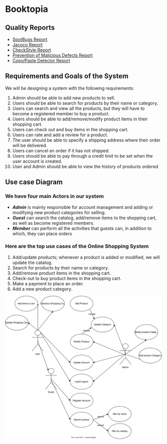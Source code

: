 # Booktopia
## Quality Reports
* [SpotBugs Report](https://mohamed-saber-97.github.io/booktopia/spotbugs.html)
* [Jacoco Report](https://Mohamed-Saber-97.github.io/booktopia/jacoco-report/index.html)
* [CheckStyle Report](https://mohamed-saber-97.github.io/booktopia/site/checkstyle.html)
* [Prevention of Malicious Defects Report](https://mohamed-saber-97.github.io/booktopia/site/pmd.html)
* [Copy/Paste Detector Report](https://mohamed-saber-97.github.io/booktopia/site/cpd.html)
## Requirements and Goals of the System
We will be designing a system with the following requirements:
1. Admin should be able to add new products to sell.
2. Users should be able to search for products by their name or category.
3. Users can search and view all the products, but they will have to become a registered member to buy a product.
4. Users should be able to add/remove/modify product items in their shopping cart. 
5. Users can check out and buy items in the shopping cart.
6. Users can rate and add a review for a product. 
7. The user should be able to specify a shipping address where their order will be delivered.
8. Users can cancel an order if it has not shipped.
9. Users should be able to pay through a credit limit to be set when the user account is created.
11. User and Admin should be able to view the history of products ordered
## Use case Diagram
### We have four main Actors in our system
* **_Admin_** is mainly responsible for account management and adding or modifying new product categories for selling.
* **_Guest_** can search the catalog, add/remove items to the shopping cart, as well as become registered members.
* **_Member_** can perform all the activities that guests can, in addition to which, they can place orders
### Here are the top use cases of the Online Shopping System
1. Add/update products; whenever a product is added or modified, we will update the catalog.
2. Search for products by their name or category.
3. Add/remove product items in the shopping cart.
4. Check-out to buy product items in the shopping cart.
5. Make a payment to place an order.
6. Add a new product category.

![Booktopia Use Case Diagram](./Booktopia.svg "Booktopia Use Case Diagram")